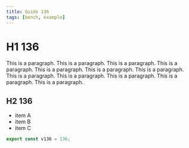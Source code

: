```yaml
---
title: Guide 136
tags: [bench, example]
---
```


# H1 136

This is a paragraph. This is a paragraph. This is a paragraph. This is a paragraph. This is a paragraph. This is a paragraph. This is a paragraph. This is a paragraph. This is a paragraph. This is a paragraph. This is a paragraph. This is a paragraph. 

## H2 136

- item A
- item B
- item C

```ts
export const v136 = 136;
```